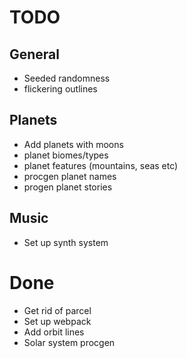 # TODO

## General

- Seeded randomness
- flickering outlines

## Planets

- Add planets with moons
- planet biomes/types
- planet features (mountains, seas etc)
- procgen planet names
- progen planet stories

## Music

- Set up synth system

# Done

- Get rid of parcel
- Set up webpack
- Add orbit lines
- Solar system procgen
